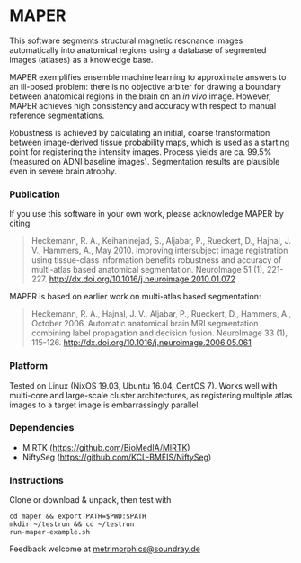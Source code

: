 MAPER
=====

This software segments structural magnetic resonance images
automatically into anatomical regions using a database of segmented
images (atlases) as a knowledge base.

MAPER exemplifies ensemble machine learning to approximate answers to
an ill-posed problem: there is no objective arbiter for drawing a
boundary between anatomical regions in the brain on an _in vivo_
image.  However, MAPER achieves high consistency and accuracy with
respect to manual reference segmentations.

Robustness is achieved by calculating an initial, coarse
transformation between image-derived tissue probability maps, which is
used as a starting point for registering the intensity images.
Process yields are ca. 99.5% (measured on ADNI baseline images).
Segmentation results are plausible even in severe brain atrophy.


### Publication

If you use this software in your own work, please acknowledge MAPER by
citing

>    Heckemann, R. A., Keihaninejad, S., Aljabar, P., Rueckert, D.,
>    Hajnal, J. V., Hammers, A., May 2010. Improving intersubject image
>    registration using tissue-class information benefits robustness
>    and accuracy of multi-atlas based anatomical
>    segmentation. NeuroImage 51 (1),
>    221-227. http://dx.doi.org/10.1016/j.neuroimage.2010.01.072


MAPER is based on earlier work on multi-atlas based segmentation:

>    Heckemann, R. A., Hajnal, J. V., Aljabar, P., Rueckert, D.,
>    Hammers, A., October 2006. Automatic anatomical brain MRI
>    segmentation combining label propagation and decision
>    fusion. NeuroImage 33 (1),
>    115-126. http://dx.doi.org/10.1016/j.neuroimage.2006.05.061
    

### Platform

Tested on Linux (NixOS 19.03, Ubuntu 16.04, CentOS 7).  Works well
with multi-core and large-scale cluster architectures, as registering
multiple atlas images to a target image is embarrassingly parallel.


### Dependencies

* MIRTK (https://github.com/BioMedIA/MIRTK)
* NiftySeg (https://github.com/KCL-BMEIS/NiftySeg)


### Instructions

Clone or download & unpack, then test with

```
cd maper && export PATH=$PWD:$PATH
mkdir ~/testrun && cd ~/testrun
run-maper-example.sh
```

Feedback welcome at metrimorphics@soundray.de


